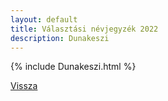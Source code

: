 ```yaml
---
layout: default
title: Választási névjegyzék 2022
description: Dunakeszi
---
```


{% include Dunakeszi.html %}

[Vissza](./)